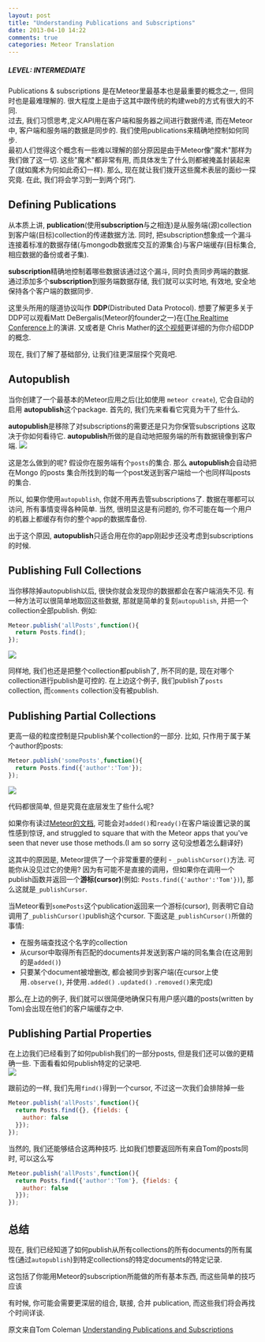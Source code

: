 ```yaml
---
layout: post
title: "Understanding Publications and Subscriptions"
date: 2013-04-10 14:22
comments: true
categories: Meteor Translation
---
```


##### LEVEL: INTERMEDIATE
Publications & subscriptions 是在Meteor里最基本也是最重要的概念之一, 但同时也是最难理解的. 很大程度上是由于这其中跟传统的构建web的方式有很大的不同.  
过去, 我们习惯思考,定义API用在客户端和服务器之间进行数据传递, 而在Meteor中, 客户端和服务端的数据是同步的. 我们使用publications来精确地控制如何同步.   
最初人们觉得这个概念有一些难以理解的部分原因是由于Meteor像"魔术"那样为我们做了这一切. 这些"魔术"都非常有用, 而具体发生了什么则都被掩盖封装起来了(就如魔术为何如此奇幻一样). 那么, 现在就让我们拨开这些魔术表层的面纱一探究竟. 在此, 我们将会学习到一到两个窍门. 

## Defining Publications
从本质上讲, **publication**(使用**subscription**与之相连)是从服务端(源)collection到客户端(目标)collection的传递数据方法. 同时, 把subscription想象成一个漏斗连接着标准的数据存储(与mongodb数据库交互的源集合)与客户端缓存(目标集合, 相应数据的备份或者子集).  

**subscription**精确地控制着哪些数据该通过这个漏斗, 同时负责同步两端的数据. 通过添加多个**subscription**到服务端数据存储, 我们就可以实时地, 有效地, 安全地保持各个客户端的数据同步. 
<!-- more -->
这里头所用的隧道协议叫作 **DDP**(Distributed Data Protocol). 想要了解更多关于DDP可以观看Matt DeBergalis(Meteor的founder之一)在([The Realtime Conference](http://2012.realtimeconf.com/video/matt-debergalis)上的演讲. 又或者是 Chris Mather的[这个视频](http://www.eventedmind.com/posts/meteor-subscriptions-and-ddp)更详细的为你介绍DDP的概念.

现在, 我们了解了基础部分, 让我们往更深层探个究竟吧.

## Autopublish
当你创建了一个最基本的Meteor应用之后(比如使用 `meteor create`), 它会自动的启用 **autopublish**这个package. 首先的, 我们先来看看它究竟为干了些什么.  

**autopublish**是移除了对subscriptions的需要还是只为你保管subscriptions 这取决于你如何看待它. **autopublish**所做的是自动地把服务端的所有数据镜像到客户端. 
![](http://www.themeteorbook.com/images/book/autopublish@2x.png)

这是怎么做到的呢? 假设你在服务端有个`posts`的集合. 那么 **autopublish**会自动把在Mongo 的posts 集合所找到的每一个post发送到客户端给一个也同样叫posts 的集合. 

所以, 如果你使用`autopublish`, 你就不用再去管subscriptions了. 数据在哪都可以访问, 所有事情变得各种简单. 当然, 很明显这是有问题的, 你不可能在每一个用户的机器上都缓存有你的整个app的数据库备份. 

出于这个原因, **autopublish**只适合用在你的app刚起步还没考虑到subscriptions的时候.

## Publishing Full Collections
当你移除掉autopublish以后, 很快你就会发现你的数据都会在客户端消失不见. 有一种方法可以很简单地取回这些数据, 那就是简单的复刻`autopublish`, 并把一个collection全部publish. 例如:

```javascript
Meteor.publish('allPosts',function(){
  return Posts.find();
});
```
![](http://www.themeteorbook.com/images/book/fullcollection@2x.png)


同样地, 我们也还是把整个collection都publish了, 所不同的是, 现在对哪个collection进行publish是可控的. 在上边这个例子, 我们publish了`posts` collection, 而`comments` collection没有被publish.

## Publishing Partial Collections
更高一级的粒度控制是只publish某个collection的一部分. 比如, 只作用于属于某个author的posts:

```javascript
Meteor.publish('somePosts',function(){
  return Posts.find({'author':'Tom'});
});
```

![](http://www.themeteorbook.com/images/book/partialcollection@2x.png)

代码都很简单, 但是究竟在底层发生了些什么呢?

如果你有读过[Meteor的文档](http://docs.meteor.com/#publishandsubscribe), 可能会对`added()`和`ready()`在客户端设置记录的属性感到惊讶,  and struggled to square that with the Meteor apps that you've seen that never use those methods.(I am so sorry 这句没想着怎么翻译好)

这其中的原因是, Meteor提供了一个非常重要的便利 - `_publishCursor()`方法. 可能你从没见过它的使用? 因为有可能不是直接的调用，但如果你在调用一个publish函数并返回一个**游标(cursor)**(例如: `Posts.find({'author':'Tom'})`), 那么这就是`_publishCursor`.

当Meteor看到`somePosts`这个publication返回来一个游标(cursor), 则表明它自动调用了`_publishCursor()`publish这个cursor. 下面这是`_publishCursor()`所做的事情:  

- 在服务端查找这个名字的collection
- 从cursor中取得所有匹配的documents并发送到客户端的同名集合(在这用到的是`added()`)
- 只要某个document被增删改, 都会被同步到客户端(在cursor上使用`.observe()`, 并使用`.added()` `.updated()` `.removed()`来完成)

那么,在上边的例子, 我们就可以很简便地确保只有用户感兴趣的posts(written by Tom)会出现在他们的客户端缓存之中.

## Publishing Partial Properties
在上边我们已经看到了如何publish我们的一部分posts, 但是我们还可以做的更精确一些. 下面看看如何publish特定的记录吧.   
![](http://www.themeteorbook.com/images/book/partialproperties@2x.png)

跟前边的一样, 我们先用`find()`得到一个cursor, 不过这一次我们会排除掉一些

```javascript
Meteor.publish('allPosts',function(){
  return Posts.find({}, {fields: {
    author: false
  }});
});
```

当然的, 我们还能够结合这两种技巧. 比如我们想要返回所有来自Tom的posts同时, 可以这么写

```javascript
Meteor.publish('allPosts',function(){
  return Posts.find({'author':'Tom'}, {fields: {
    author: false
  }});
});
```

## 总结
现在, 我们已经知道了如何publish从所有collections的所有documents的所有属性(通过`autopublish`)到特定collections的特定documents的特定记录.  

这包括了你能用Meteor的subscription所能做的所有基本东西, 而这些简单的技巧应该

有时候, 你可能会需要更深层的组合, 联接, 合并 publication, 而这些我们将会再找个时间详谈.

原文来自Tom Coleman [Understanding Publications and Subscriptions](http://www.themeteorbook.com/2013/04/05/publications-and-subscriptions/)